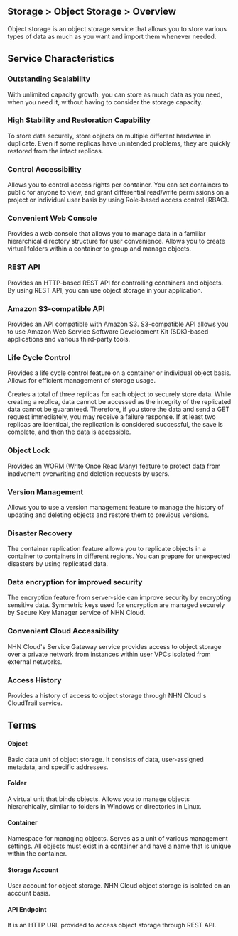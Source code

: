 ## Storage > Object Storage > Overview

Object storage is an object storage service that allows you to store various types of data as much as you want and import them whenever needed.

## Service Characteristics
### Outstanding Scalability
With unlimited capacity growth, you can store as much data as you need, when you need it, without having to consider the storage capacity.

### High Stability and Restoration Capability
To store data securely, store objects on multiple different hardware in duplicate. Even if some replicas have unintended problems, they are quickly restored from the intact replicas.

### Control Accessibility
Allows you to control access rights per container. You can set containers to public for anyone to view, and grant differential read/write permissions on a project or individual user basis by using Role-based access control (RBAC).

### Convenient Web Console
Provides a web console that allows you to manage data in a familiar hierarchical directory structure for user convenience. Allows you to create virtual folders within a container to group and manage objects.

### REST API
Provides an HTTP-based REST API for controlling containers and objects. By using REST API, you can use object storage in your application.

### Amazon S3-compatible API
Provides an API compatible with Amazon S3. S3-compatible API allows you to use Amazon Web Service Software Development Kit (SDK)-based applications and various third-party tools.

### Life Cycle Control
Provides a life cycle control feature on a container or individual object basis. Allows for efficient management of storage usage.

Creates a total of three replicas for each object to securely store data. While creating a replica, data cannot be accessed as the integrity of the replicated data cannot be guaranteed. Therefore, if you store the data and send a GET request immediately, you may receive a failure response. If at least two replicas are identical, the replication is considered successful, the save is complete, and then the data is accessible.
### Object Lock 
Provides an WORM (Write Once Read Many) feature to protect data from inadvertent overwriting and deletion requests by users.

### Version Management
Allows you to use a version management feature to manage the history of updating and deleting objects and restore them to previous versions.

### Disaster Recovery
The container replication feature allows you to replicate objects in a container to containers in different regions. You can prepare for unexpected disasters by using replicated data.

### Data encryption for improved security
The encryption feature from server-side can improve security by encrypting sensitive data. Symmetric keys used for encryption are managed securely by Secure Key Manager service of NHN Cloud.

### Convenient Cloud Accessibility
NHN Cloud's Service Gateway service provides access to object storage over a private network from instances within user VPCs isolated from external networks.

### Access History
Provides a history of access to object storage through NHN Cloud's CloudTrail service.

## Terms
#### Object
Basic data unit of object storage. It consists of data, user-assigned metadata, and specific addresses.

#### Folder
A virtual unit that binds objects. Allows you to manage objects hierarchically, similar to folders in Windows or directories in Linux.

#### Container
Namespace for managing objects. Serves as a unit of various management settings. All objects must exist in a container and have a name that is unique within the container.

#### Storage Account
User account for object storage. NHN Cloud object storage is isolated on an account basis.

#### API Endpoint
It is an HTTP URL provided to access object storage through REST API.